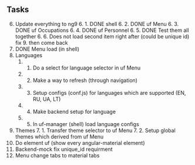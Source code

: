 ## Tasks

6. Update everything to ng9
    6. 1. DONE shell
    6. 2. DONE uf Menu
    6. 3. DONE uf Occupations
    6. 4. DONE uf Personnel
    6. 5. DONE Test them all together
    6. 6. Does not load second item right after (could be unique id) fix 9. then come back
4. DONE Menu load (in shell)
1. Languages
    1. 1. Do a select for language selector in uf Menu
    1. 2. Make a way to refresh (through navigation)
    1. 3. Setup configs (conf.js) for languages which are supported (EN, RU, UA, LT)
    1. 4. Make backend setup for language 
    1. 5. In uf-manager (shell) load language configs
7. Themes
    7. 1. Transfer theme selector to uf Menu
    7. 2. Setup global themes which derived from uf Menu
8. Do element uf (show every angular-material element)
9. Backend-mock fix unique_id requirment
10. Menu change tabs to material tabs